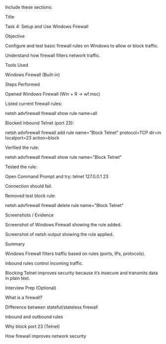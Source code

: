 Include these sections:

Title

Task 4: Setup and Use Windows Firewall


Objective

Configure and test basic firewall rules on Windows to allow or block traffic.

Understand how firewall filters network traffic.

Tools Used

Windows Firewall (Built-in)

Steps Performed

Opened Windows Firewall (Win + R → wf.msc)

Listed current firewall rules:

netsh advfirewall firewall show rule name=all


Blocked inbound Telnet (port 23):

netsh advfirewall firewall add rule name="Block Telnet" protocol=TCP dir=in localport=23 action=block


Verified the rule:

netsh advfirewall firewall show rule name="Block Telnet"


Tested the rule:

Open Command Prompt and try: telnet 127.0.0.1 23

Connection should fail.

Removed test block rule:

netsh advfirewall firewall delete rule name="Block Telnet"


Screenshots / Evidence

Screenshot of Windows Firewall showing the rule added.

Screenshot of netsh output showing the rule applied.

Summary

Windows Firewall filters traffic based on rules (ports, IPs, protocols).

Inbound rules control incoming traffic.

Blocking Telnet improves security because it’s insecure and transmits data in plain text.

Interview Prep (Optional)

What is a firewall?

Difference between stateful/stateless firewall

Inbound and outbound rules

Why block port 23 (Telnet)

How firewall improves network security
